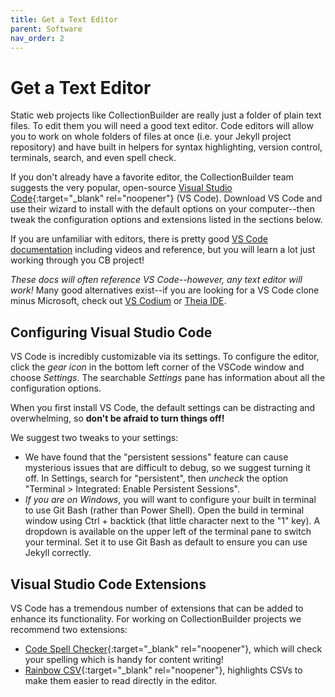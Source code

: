 ```yaml
---
title: Get a Text Editor
parent: Software
nav_order: 2
---
```


# Get a Text Editor

Static web projects like CollectionBuilder are really just a folder of plain text files.
To edit them you will need a good text editor.
Code editors will allow you to work on whole folders of files at once (i.e. your Jekyll project repository) and have built in helpers for syntax highlighting, version control, terminals, search, and even spell check.

If you don't already have a favorite editor, the CollectionBuilder team suggests the very popular, open-source [Visual Studio Code](https://code.visualstudio.com/){:target="_blank" rel="noopener"} (VS Code).
Download VS Code and use their wizard to install with the default options on your computer--then tweak the configuration options and extensions listed in the sections below.

If you are unfamiliar with editors, there is pretty good [VS Code documentation](https://code.visualstudio.com/docs) including videos and reference, but you will learn a lot just working through you CB project!

*These docs will often reference VS Code--however, any text editor will work!*
Many good alternatives exist--if you are looking for a VS Code clone minus Microsoft, check out [VS Codium](https://vscodium.com/) or [Theia IDE](https://theia-ide.org/#theiaide).

## Configuring Visual Studio Code

VS Code is incredibly customizable via its settings. 
To configure the editor, click the *gear icon* in the bottom left corner of the VSCode window and choose *Settings*.
The searchable *Settings* pane has information about all the configuration options.

When you first install VS Code, the default settings can be distracting and overwhelming, so **don't be afraid to turn things off!**

We suggest two tweaks to your settings:

- We have found that the "persistent sessions" feature can cause mysterious issues that are difficult to debug, so we suggest turning it off. In Settings, search for "persistent", then *uncheck* the option "Terminal > Integrated: Enable Persistent Sessions".
- *If you are on Windows*, you will want to configure your built in terminal to use Git Bash (rather than Power Shell). Open the build in terminal window using Ctrl + backtick (that little character next to the "1" key). A dropdown is available on the upper left of the terminal pane to switch your terminal. Set it to use Git Bash as default to ensure you can use Jekyll correctly.

## Visual Studio Code Extensions 

VS Code has a tremendous number of extensions that can be added to enhance its functionality. 
For working on CollectionBuilder projects we recommend two extensions:

- [Code Spell Checker](https://marketplace.visualstudio.com/items?itemName=streetsidesoftware.code-spell-checker){:target="_blank" rel="noopener"}, which will check your spelling which is handy for content writing!
- [Rainbow CSV](https://marketplace.visualstudio.com/items?itemName=mechatroner.rainbow-csv){:target="_blank" rel="noopener"}, highlights CSVs to make them easier to read directly in the editor.
